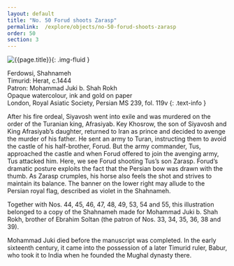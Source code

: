 ```yaml
---
layout: default
title: "No. 50 Forud shoots Zarasp"
permalink:  /explore/objects/no-50-forud-shoots-zarasp
order: 50
section: 3
---
```

![{{page.title}}]({{site.baseurl}}/images/pages/{{page.order}}.jpeg){: .img-fluid }

Ferdowsi, Shahnameh  
Timurid: Herat, c.1444  
Patron: Mohammad Juki b. Shah Rokh  
Opaque watercolour, ink and gold on paper  
London, Royal Asiatic Society, Persian MS 239, fol. 119v
{: .text-info }

After his fire ordeal, Siyavosh went into exile and was
murdered
on the order of the Turanian king, Afrasiyab. Key Khosrow, the son of
Siyavosh and King Afrasiyab’s daughter, returned to Iran as prince
and decided to avenge the murder of his father. He sent
an army to Turan, instructing them to avoid the castle of his
half-brother, Forud. But the army commander, Tus, approached the
castle and when Forud offered to join the avenging army, Tus attacked
him. Here, we see Forud shooting Tus’s son Zarasp. Forud’s
dramatic posture exploits the fact that the Persian bow was drawn
with the thumb. As Zarasp crumples, his horse also feels the shot and
strives to maintain its balance. The banner on the lower right may
allude to the Persian royal flag, described as violet in the
Shahnameh.

Together with Nos.
44,
45,
46,
47,
48,
49,
53,
54 and
55,
this illustration belonged to a copy of the Shahnameh
made for Mohammad Juki b. Shah Rokh, brother of Ebrahim Soltan (the
patron of Nos.
33,
34,
35,
36,
38 and
39).

Mohammad Juki died before
the manuscript was completed. In the early sixteenth century, it came
into the possession of a later Timurid ruler, Babur, who took it to
India when he founded the Mughal dynasty there.
